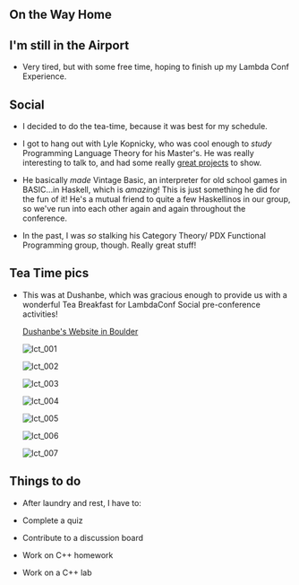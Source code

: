 ## On the Way Home

## I'm still in the Airport

- Very tired, but with some free time, hoping to finish up 
  my Lambda Conf Experience.
  
## Social

- I decided to do the tea-time, because it was best for my schedule.

- I got to hang out with Lyle Kopnicky, who was cool enough 
  to *study* Programming Language Theory for his Master's. 
  He was really interesting to talk to, and had some really [great
  projects](http://www.vintage-basic.net/games.html) to show.
  
- He basically *made* Vintage Basic, an interpreter
  for old school games in BASIC...in Haskell, which is *amazing*! 
  This is just something he did for the fun of it!
  He's a mutual friend to quite a few 
  Haskellinos in our group, so we've run into each other
  again and again throughout the conference.
  
- In the past, I was *so* stalking his Category Theory/
  PDX Functional Programming group, though. Really great stuff!
  
## Tea Time pics
- This was at Dushanbe, which was gracious enough 
  to provide us with a wonderful Tea Breakfast for
  LambdaConf Social pre-conference activities!
  
  [Dushanbe's Website in Boulder](http://boulderteahouse.com/)

   ![lct_001](/images/lct_001.png)
   
   ![lct_002](/images/lct_002.png)
   
   ![lct_003](/images/lct_003.png)
   
   ![lct_004](/images/lct_004.png)
    
   ![lct_005](/images/lct_005.png)
   
   ![lct_006](/images/lct_006.png)
   
   ![lct_007](/images/lct_007.png)
    
    
## Things to do 

- After laundry and rest, 
  I have to: 
  
- Complete a quiz
  
- Contribute to a discussion board
  
- Work on C++ homework
  
- Work on a C++ lab
  
  
